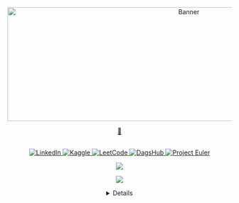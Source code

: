 <p align="center">
  <img src="img/hello.gif" alt="Banner" height='256px' width="800px">
</p>

<a href="https://huggingface.co/joshuarwanda">
  <p align="center">
    <b>🤗</b>
  </p>
</a>

<p align="center">
<br>
    <a href="https://www.linkedin.com/in/joshua-rwanda-a902b51a6">
        <img src="https://img.shields.io/badge/LinkedIn-purple?style=flat-square&logo=linkedin" alt="LinkedIn">
    </a>
    <a href="https://www.kaggle.com/joshuarwanda">
        <img src="https://img.shields.io/badge/Kaggle-purple?style=flat-square&logo=kaggle" alt="Kaggle">
    </a>
    <a href="https://leetcode.com/joshuarwanda/">
        <img src="https://img.shields.io/badge/LeetCode-purple?style=flat-square&logo=LeetCode" alt="LeetCode">
    </a>
    <a href="https://dagshub.com/joshuarwanda">
        <img src="https://img.shields.io/badge/DagsHub-purple?style=flat-square&logo=dagshub" alt="DagsHub">
    </a>
    <a href="https://projecteuler.net/profile/joshuarwanda.png">
        <img src="https://img.shields.io/badge/ProjectEuler-purple?style=flat-square&logo=dagshub" alt="Project Euler">
    </a>
<p>

<p align="center">
  <a href="https://github.com/joshuarwanda">
    <img src="https://komarev.com/ghpvc/?username=joshuarwanda&color=blue&style=flat)" />
  </a>
</p>

<p align="center">
  <img src="https://github-readme-stats.vercel.app/api?username=joshuarwanda&show_icons=true&theme=dark">
</p>

<p align="center">
<Details align="center">
  <summary align="center">Details</summary>
  <div align="center">
    <a href="https://github.com/joshuarwanda">
      <img src="http://github-profile-summary-cards.vercel.app/api/cards/profile-details?username=joshuarwanda&theme=transparent" />
    </a>
    <a href="https://github.com/joshuarwanda">
      <img src="https://api.rigle.co/github-streak/stats/[joshuarwanda]" />
    </a>
    <a href="https://github.com/joshuarwanda">
      <img src="http://github-profile-summary-cards.vercel.app/api/cards/stats?username=joshuarwanda&theme=transparent" />
    </a>
    <a href="https://github.com/joshuarwanda">
      <img src="https://github-readme-stats.vercel.app/api/top-langs/?username=joshuarwanda&langs_count=10&exclude_repo=&hide=layout=default&card_width=699&hide_border=true&theme=transparent" />
    </a>
  </div>
</Details>
